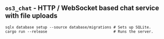 ## **`os3_chat`** - HTTP / WebSocket based chat service with file uploads

```nushell
sqlx database setup --source database/migrations # Sets up SQLite.
cargo run --release                              # Runs the server.
```
